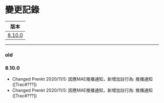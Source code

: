 變更記錄
===
| 版本 |
| :---: |
| [8.10.0](#v8_10_0) |

***
### <a id='old'></a>old
### <a id='v8_10_0'></a>8.10.0
* Changed Prenkt 2020/11/5: 因應MAE推播通知，新增加註行為: 推播通知 ([Trac#???])
* Changed Prenkt 2020/11/5: 因應MAE推播通知，新增加註行為: 推播通知 ([Trac#???])